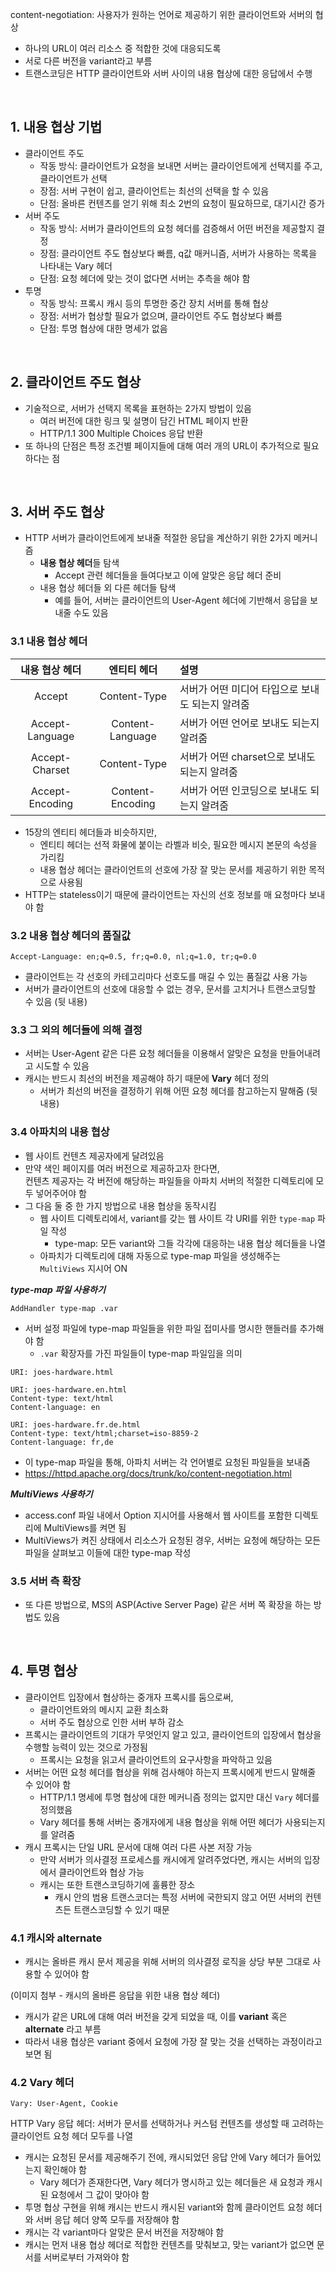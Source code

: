 content-negotiation: 사용자가 원하는 언어로 제공하기 위한 클라이언트와 서버의 협상

- 하나의 URL이 여러 리소스 중 적합한 것에 대응되도록
- 서로 다른 버전을 variant라고 부름
- 트랜스코딩은 HTTP 클라이언트와 서버 사이의 내용 협상에 대한 응답에서 수행

<br>

## 1. 내용 협상 기법

- 클라이언트 주도
  - 작동 방식: 클라이언트가 요청을 보내면 서버는 클라이언트에게 선택지를 주고, 클라이언트가 선택
  - 장점: 서버 구현이 쉽고, 클라이언트는 최선의 선택을 할 수 있음
  - 단점: 올바른 컨텐츠를 얻기 위해 최소 2번의 요청이 필요하므로, 대기시간 증가
- 서버 주도
  - 작동 방식: 서버가 클라이언트의 요청 헤더를 검증해서 어떤 버전을 제공할지 결정
  - 장점: 클라이언트 주도 협상보다 빠름, q값 매커니즘, 서버가 사용하는 목록을 나타내는 Vary 헤더
  - 단점: 요청 헤더에 맞는 것이 없다면 서버는 추측을 해야 함
- 투명
  - 작동 방식: 프록시 캐시 등의 투명한 중간 장치 서버를 통해 협상
  - 장점: 서버가 협상할 필요가 없으며, 클라이언트 주도 협상보다 빠름
  - 단점: 투명 협상에 대한 명세가 없음

<br>

## 2. 클라이언트 주도 협상

- 기술적으로, 서버가 선택지 목록을 표현하는 2가지 방법이 있음
  - 여러 버전에 대한 링크 및 설명이 담긴 HTML 페이지 반환
  - HTTP/1.1 300 Multiple Choices 응답 반환
- 또 하나의 단점은 특정 조건별 페이지들에 대해 여러 개의 URL이 추가적으로 필요하다는 점

<br>

## 3. 서버 주도 협상

- HTTP 서버가 클라이언트에게 보내줄 적절한 응답을 계산하기 위한 2가지 메커니즘
  - **내용 협상 헤더**들 탐색
    - Accept 관련 헤더들을 들여다보고 이에 알맞은 응답 헤더 준비
  - 내용 협상 헤더들 외 다른 헤더들 탐색
    - 예를 들어, 서버는 클라이언트의 User-Agent 헤더에 기반해서 응답을 보내줄 수도 있음

### 3.1 내용 협상 헤더

| 내용 협상 헤더  |   엔티티 헤더    | 설명                                             |
| :-------------: | :--------------: | :----------------------------------------------- |
|     Accept      |   Content-Type   | 서버가 어떤 미디어 타입으로 보내도 되는지 알려줌 |
| Accept-Language | Content-Language | 서버가 어떤 언어로 보내도 되는지 알려줌          |
| Accept-Charset  |   Content-Type   | 서버가 어떤 charset으로 보내도 되는지 알려줌     |
| Accept-Encoding | Content-Encoding | 서버가 어떤 인코딩으로 보내도 되는지 알려줌      |

- 15장의 엔티티 헤더들과 비슷하지만,
  - 엔티티 헤더는 선적 화물에 붙이는 라벨과 비슷, 필요한 메시지 본문의 속성을 가리킴
  - 내용 협상 헤더는 클라이언트의 선호에 가장 잘 맞는 문서를 제공하기 위한 목적으로 사용됨
- HTTP는 stateless이기 때문에 클라이언트는 자신의 선호 정보를 매 요청마다 보내야 함

### 3.2 내용 협상 헤더의 품질값

```http
Accept-Language: en;q=0.5, fr;q=0.0, nl;q=1.0, tr;q=0.0
```

- 클라이언트는 각 선호의 카테고리마다 선호도를 매길 수 있는 품질값 사용 가능
- 서버가 클라이언트의 선호에 대응할 수 없는 경우, 문서를 고치거나 트랜스코딩할 수 있음 (뒷 내용)

### 3.3 그 외의 헤더들에 의해 결정

- 서버는 User-Agent 같은 다른 요청 헤더들을 이용해서 알맞은 요청을 만들어내려고 시도할 수 있음
- 캐시는 반드시 최선의 버전을 제공해야 하기 때문에 **Vary** 헤더 정의
  - 서버가 최선의 버전을 결정하기 위해 어떤 요청 헤더를 참고하는지 말해줌 (뒷 내용)

### 3.4 아파치의 내용 협상

- 웹 사이트 컨텐츠 제공자에게 달려있음
- 만약 색인 페이지를 여러 버전으로 제공하고자 한다면,<br>컨텐츠 제공자는 각 버전에 해당하는 파일들을 아파치 서버의 적절한 디렉토리에 모두 넣어주어야 함
- 그 다음 둘 중 한 가지 방법으로 내용 협상을 동작시킴
  - 웹 사이트 디렉토리에서, variant를 갖는 웹 사이트 각 URI를 위한 `type-map` 파일 작성
    - type-map: 모든 variant와 그들 각각에 대응하는 내용 협상 헤더들을 나열
  - 아파치가 디렉토리에 대해 자동으로 type-map 파일을 생성해주는 `MultiViews` 지시어 ON

**_type-map 파일 사용하기_**

```http
AddHandler type-map .var
```

- 서버 설정 파일에 type-map 파일들을 위한 파일 접미사를 명시한 핸들러를 추가해야 함
  - `.var` 확장자를 가진 파일들이 type-map 파일임을 의미

```http
URI: joes-hardware.html

URI: joes-hardware.en.html
Content-type: text/html
Content-language: en

URI: joes-hardware.fr.de.html
Content-type: text/html;charset=iso-8859-2
Content-language: fr,de
```

- 이 type-map 파일을 통해, 아파치 서버는 각 언어별로 요청된 파일들을 보내줌
- https://httpd.apache.org/docs/trunk/ko/content-negotiation.html

**_MultiViews 사용하기_**

- access.conf 파일 내에서 Option 지시어를 사용해서 웹 사이트를 포함한 디렉토리에 MultiViews를 켜면 됨
- MultiViews가 켜진 상태에서 리소스가 요청된 경우, 서버는 요청에 해당하는 모든 파일을 살펴보고 이들에 대한 type-map 작성

### 3.5 서버 측 확장

- 또 다른 방법으로, MS의 ASP(Active Server Page) 같은 서버 쪽 확장을 하는 방법도 있음

<br>

## 4. 투명 협상

- 클라이언트 입장에서 협상하는 중개자 프록시를 둠으로써,
  - 클라이언트와의 메시지 교환 최소화
  - 서버 주도 협상으로 인한 서버 부하 감소
- 프록시는 클라이언트의 기대가 무엇인지 알고 있고, 클라이언트의 입장에서 협상을 수행할 능력이 있는 것으로 가정됨
  - 프록시는 요청을 읽고서 클라이언트의 요구사항을 파악하고 있음
- 서버는 어떤 요청 헤더를 협상을 위해 검사해야 하는지 프록시에게 반드시 말해줄 수 있어야 함
  - HTTP/1.1 명세에 투명 협상에 대한 메커니즘 정의는 없지만 대신 `Vary` 헤더를 정의했음
  - Vary 헤더를 통해 서버는 중개자에게 내용 협상을 위해 어떤 헤더가 사용되는지를 알려줌
- 캐시 프록시는 단일 URL 문서에 대해 여러 다른 사본 저장 가능
  - 만약 서버가 의사결정 프로세스를 캐시에게 알려주었다면, 캐시는 서버의 입장에서 클라이언트와 협상 가능
  - 캐시는 또한 트랜스코딩하기에 훌륭한 장소
    - 캐시 안의 범용 트랜스코더는 특정 서버에 국한되지 않고 어떤 서버의 컨텐츠든 트랜스코딩할 수 있기 때문

### 4.1 캐시와 alternate

- 캐시는 올바른 캐시 문서 제공을 위해 서버의 의사결정 로직을 상당 부분 그대로 사용할 수 있어야 함

(이미지 첨부 - 캐시의 올바른 응답을 위한 내용 협상 헤더)

- 캐시가 같은 URL에 대해 여러 버전을 갖게 되었을 때, 이를 **variant** 혹은 **alternate** 라고 부름
- 따라서 내용 협상은 variant 중에서 요청에 가장 잘 맞는 것을 선택하는 과정이라고 보면 됨

### 4.2 Vary 헤더

```http
Vary: User-Agent, Cookie
```

HTTP Vary 응답 헤더: 서버가 문서를 선택하거나 커스텀 컨텐츠를 생성할 때 고려하는 클라이언트 요청 헤더 모두를 나열

- 캐시는 요청된 문서를 제공해주기 전에, 캐시되었던 응답 안에 Vary 헤더가 들어있는지 확인해야 함
  - Vary 헤더가 존재한다면, Vary 헤더가 명시하고 있는 헤더들은 새 요청과 캐시된 요청에서 그 값이 맞아야 함
- 투명 협상 구현을 위해 캐시는 반드시 캐시된 variant와 함께 클라이언트 요청 헤더와 서버 응답 헤더 양쪽 모두를 저장해야 함
- 캐시는 각 variant마다 알맞은 문서 버전을 저장해야 함
- 캐시는 먼저 내용 협상 헤더로 적합한 컨텐츠를 맞춰보고, 맞는 variant가 없으면 문서를 서버로부터 가져와야 함
